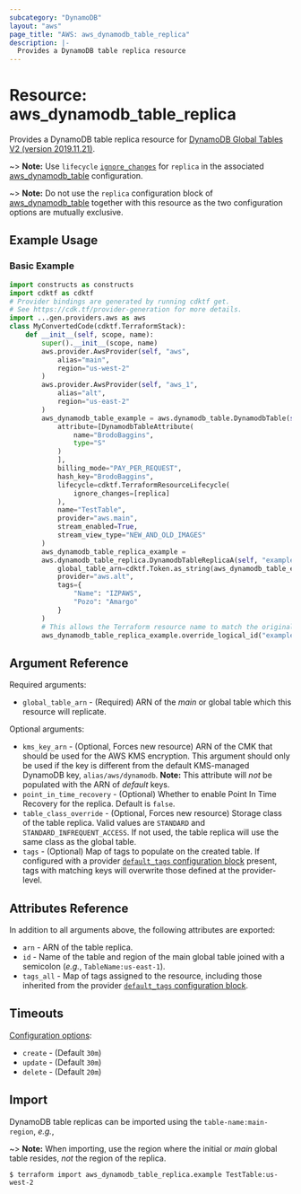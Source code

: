 ```yaml
---
subcategory: "DynamoDB"
layout: "aws"
page_title: "AWS: aws_dynamodb_table_replica"
description: |-
  Provides a DynamoDB table replica resource
---
```


# Resource: aws_dynamodb_table_replica

Provides a DynamoDB table replica resource for [DynamoDB Global Tables V2 (version 2019.11.21)](https://docs.aws.amazon.com/amazondynamodb/latest/developerguide/globaltables.V2.html).

~> **Note:** Use `lifecycle` [`ignore_changes`](https://www.terraform.io/docs/configuration/meta-arguments/lifecycle.html#ignore_changes) for `replica` in the associated [aws_dynamodb_table](/docs/providers/aws/r/dynamodb_table.html) configuration.

~> **Note:** Do not use the `replica` configuration block of [aws_dynamodb_table](/docs/providers/aws/r/dynamodb_table.html) together with this resource as the two configuration options are mutually exclusive.

## Example Usage

### Basic Example

```python
import constructs as constructs
import cdktf as cdktf
# Provider bindings are generated by running cdktf get.
# See https://cdk.tf/provider-generation for more details.
import ...gen.providers.aws as aws
class MyConvertedCode(cdktf.TerraformStack):
    def __init__(self, scope, name):
        super().__init__(scope, name)
        aws.provider.AwsProvider(self, "aws",
            alias="main",
            region="us-west-2"
        )
        aws.provider.AwsProvider(self, "aws_1",
            alias="alt",
            region="us-east-2"
        )
        aws_dynamodb_table_example = aws.dynamodb_table.DynamodbTable(self, "example",
            attribute=[DynamodbTableAttribute(
                name="BrodoBaggins",
                type="S"
            )
            ],
            billing_mode="PAY_PER_REQUEST",
            hash_key="BrodoBaggins",
            lifecycle=cdktf.TerraformResourceLifecycle(
                ignore_changes=[replica]
            ),
            name="TestTable",
            provider="aws.main",
            stream_enabled=True,
            stream_view_type="NEW_AND_OLD_IMAGES"
        )
        aws_dynamodb_table_replica_example =
        aws.dynamodb_table_replica.DynamodbTableReplicaA(self, "example_3",
            global_table_arn=cdktf.Token.as_string(aws_dynamodb_table_example.arn),
            provider="aws.alt",
            tags={
                "Name": "IZPAWS",
                "Pozo": "Amargo"
            }
        )
        # This allows the Terraform resource name to match the original name. You can remove the call if you don't need them to match.
        aws_dynamodb_table_replica_example.override_logical_id("example")
```

## Argument Reference

Required arguments:

* `global_table_arn` - (Required) ARN of the _main_ or global table which this resource will replicate.

Optional arguments:

* `kms_key_arn` - (Optional, Forces new resource) ARN of the CMK that should be used for the AWS KMS encryption. This argument should only be used if the key is different from the default KMS-managed DynamoDB key, `alias/aws/dynamodb`. **Note:** This attribute will _not_ be populated with the ARN of _default_ keys.
* `point_in_time_recovery` - (Optional) Whether to enable Point In Time Recovery for the replica. Default is `false`.
* `table_class_override` - (Optional, Forces new resource) Storage class of the table replica. Valid values are `STANDARD` and `STANDARD_INFREQUENT_ACCESS`. If not used, the table replica will use the same class as the global table.
* `tags` - (Optional) Map of tags to populate on the created table. If configured with a provider [`default_tags` configuration block](https://registry.terraform.io/providers/hashicorp/aws/latest/docs#default_tags-configuration-block) present, tags with matching keys will overwrite those defined at the provider-level.

## Attributes Reference

In addition to all arguments above, the following attributes are exported:

* `arn` - ARN of the table replica.
* `id` - Name of the table and region of the main global table joined with a semicolon (_e.g._, `TableName:us-east-1`).
* `tags_all` - Map of tags assigned to the resource, including those inherited from the provider [`default_tags` configuration block](https://registry.terraform.io/providers/hashicorp/aws/latest/docs#default_tags-configuration-block).

## Timeouts

[Configuration options](https://developer.hashicorp.com/terraform/language/resources/syntax#operation-timeouts):

* `create` - (Default `30m`)
* `update` - (Default `30m`)
* `delete` - (Default `20m`)

## Import

DynamoDB table replicas can be imported using the `table-name:main-region`, _e.g._,

~> **Note:** When importing, use the region where the initial or _main_ global table resides, _not_ the region of the replica.

```
$ terraform import aws_dynamodb_table_replica.example TestTable:us-west-2
```

<!-- cache-key: cdktf-0.17.0-pre.15 input-85c54822690613c38ea9a896101c011161bfe6a561eeee48d30827394fb5da0e -->
